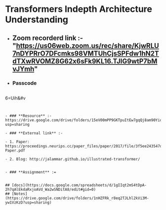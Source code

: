 
# Transformers Indepth Architecture Understanding

- ## **Zoom recorderd link** :- "https://us06web.zoom.us/rec/share/KjwRLU7nDYPRrO7DFcmks98VMTUhCjsSPFdw1hN2TdTXwRVOMZ8G62x6sFk9KL16.TJIG9wtP7bMvJYmh"

- ### **Passcode** 

   ``` 

6=Uih&#v
   

  ```


 - ### **Resource** :- https://drive.google.com/drive/folders/15eV00mPP9GKTpuItEw7gqQj8am90YioE?usp=sharing
 
- ### **External link** :-  
                  
  - 1. Paper: https://proceedings.neurips.cc/paper_files/paper/2017/file/3f5ee243547dee91fbd053c1c4a845aa-Paper.pdf

  - 2. Blog: http://jalammar.github.io/illustrated-transformer/


- ### **Assignment** :=  


## [docs](https://docs.google.com/spreadsheets/d/1gIIqt2mS4tDpA-2h7qAlEkdaRxjoAVd_Wa2wSNDitA8/edit#gid=0)
## [Notes](https://drive.google.com/drive/folders/1nHZFRk_r8eq2TJLhl2kVi3M-yw1VzKzD?usp=sharing) 

